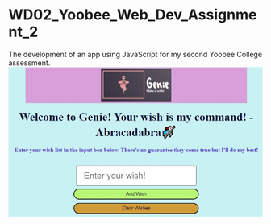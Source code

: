 # WD02_Yoobee_Web_Dev_Assignment_2
The development of an app using JavaScript for my second Yoobee College assessment.
<img src ="genie.JPG">
